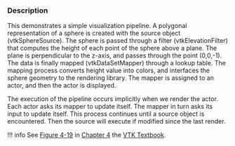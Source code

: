 ### Description

This demonstrates a simple visualization pipeline. A polygonal representation of a sphere is created with the source object (vtkSphereSource). The sphere is passed through a filter (vtkElevationFilter) that computes the height of each point of the sphere above a plane. The plane is perpendicular to the z-axis, and passes through the point (0,0,-1). The data is finally mapped (vtkDataSetMapper) through a lookup table. The mapping process converts height value into colors, and interfaces the sphere geometry to the rendering library. The mapper is assigned to an actor, and then the actor is displayed.

The execution of the pipeline occurs implicitly when we render the actor. Each actor asks its mapper to update itself. The mapper in turn asks its input to update itself. This process continues until a source object is encountered. Then the source will execute if modified since the last render.

!!! info
    See [Figure 4-19](../../../VTKBook/04Chapter4/#Figure%204-19) in [Chapter 4](../../../VTKBook/04Chapter4) the [VTK Textbook](../../../VTKBook/01Chapter1).
